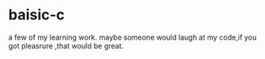 # baisic-c
a few of my learning work.
maybe someone would laugh at my code,if you got pleasrure ,that would be great.
